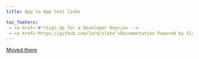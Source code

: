 ```yaml
---
title: App to App test links

toc_footers:
 - <a href='#'>Sign Up for a Developer Key</a> -->
 - <a href='https://github.com/lord/slate'>Documentation Powered by Slate</a>
---
```

<a href="https://belgianmobileid.github.io/doc/TestLinks/">Moved there</a>
